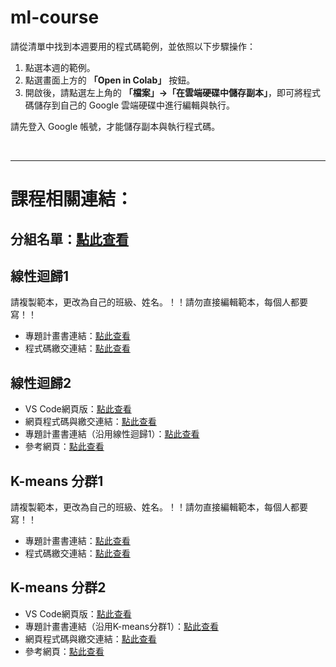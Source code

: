 # ml-course


請從清單中找到本週要用的程式碼範例，並依照以下步驟操作：

1. 點選本週的範例。  
2. 點選畫面上方的 **「Open in Colab」** 按鈕。  
3. 開啟後，請點選左上角的 **「檔案」→「在雲端硬碟中儲存副本」**，即可將程式碼儲存到自己的 Google 雲端硬碟中進行編輯與執行。

請先登入 Google 帳號，才能儲存副本與執行程式碼。

<br><hr>
# 課程相關連結：
## 分組名單：[點此查看](https://docs.google.com/spreadsheets/d/16HP45yqOUY35baPUUhQ6DDAzp7MP7_hWDdAm8cXUugU/edit?usp=sharing)

## 線性迴歸1
請複製範本，更改為自己的班級、姓名。！！請勿直接編輯範本，每個人都要寫！！
- 專題計畫書連結：[點此查看](https://drive.google.com/drive/folders/10zYJUABZoGcanxJqFnVheGSGoVqPprK3?usp=sharing)
- 程式碼繳交連結：[點此查看](https://drive.google.com/drive/folders/1bjnT7a1A_RATO34kvl8ORmtvInNFLU2j?usp=sharing)

## 線性迴歸2
- VS Code網頁版：[點此查看](https://vscode.dev/?vscode-lang=zh-tw)
- 網頁程式碼與繳交連結：[點此查看](https://drive.google.com/drive/folders/1mn8GfofAezMeQz6tYuYnh7xZ6iyWarNd?usp=sharing)
- 專題計畫書連結（沿用線性迴歸1）：[點此查看](https://drive.google.com/drive/folders/10zYJUABZoGcanxJqFnVheGSGoVqPprK3?usp=sharing)
- 參考網頁：[點此查看](https://yuzukiiii16.github.io/mywebsite/ )

## K-means 分群1
請複製範本，更改為自己的班級、姓名。！！請勿直接編輯範本，每個人都要寫！！
- 專題計畫書連結：[點此查看](https://drive.google.com/drive/folders/1Rr7wemz38v2reyVY6E_8X_qJqwTdc7AB?usp=sharing)
- 程式碼繳交連結：[點此查看](https://drive.google.com/drive/folders/1K-OSPlqTSmUGCTatTbEB-UDkWLqPXrR2?usp=sharing)

## K-means 分群2
- VS Code網頁版：[點此查看](https://vscode.dev/?vscode-lang=zh-tw)
- 專題計畫書連結（沿用K-means分群1）：[點此查看](https://drive.google.com/drive/folders/1Rr7wemz38v2reyVY6E_8X_qJqwTdc7AB?usp=sharing)
- 網頁程式碼與繳交連結：[點此查看](https://drive.google.com/drive/folders/1y1pP9ErOHdRM2bCBrbmxmweVhRNh62hi?usp=sharing)
- 參考網頁：[點此查看](https://yuzukiiii16.github.io/mywebsite/ )


